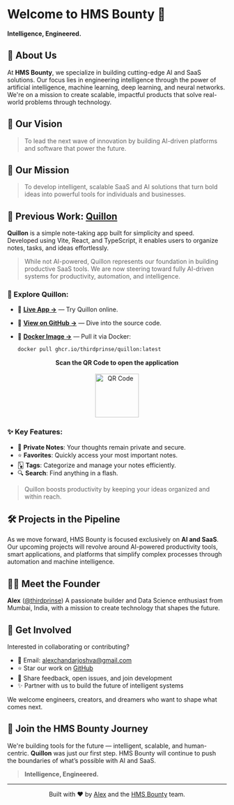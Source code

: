 # Welcome to **HMS Bounty** 🚀

**Intelligence, Engineered.**

## 👋 About Us

At **HMS Bounty**, we specialize in building cutting-edge AI and SaaS solutions. Our focus lies in engineering intelligence through the power of artificial intelligence, machine learning, deep learning, and neural networks. We're on a mission to create scalable, impactful products that solve real-world problems through technology.

## 🌟 Our Vision

> To lead the next wave of innovation by building AI-driven platforms and software that power the future.

## 🎯 Our Mission

> To develop intelligent, scalable SaaS and AI solutions that turn bold ideas into powerful tools for individuals and businesses.

## 🚀 Previous Work: [**Quillon**](https://github.com/thirdprinse/Quillon)

**Quillon** is a simple note-taking app built for simplicity and speed. Developed using Vite, React, and TypeScript, it enables users to organize notes, tasks, and ideas effortlessly.
> While not AI-powered, Quillon represents our foundation in building productive SaaS tools. We are now steering toward fully AI-driven systems for productivity, automation, and intelligence.

### 🔗 Explore Quillon:

* 🔗 **[Live App →](https://quillon.netlify.app/)** — Try Quillon online.
* 📄 **[View on GitHub →](https://github.com/thirdprinse/Quillon)** — Dive into the source code.
* 🐳 **[Docker Image →](https://ghcr.io/thirdprinse/quillon:latest)** — Pull it via Docker:

  ```bash
  docker pull ghcr.io/thirdprinse/quillon:latest
  ```

<p align="center">
  <strong>Scan the QR Code to open the application</strong><br><br>
  <img src="https://github.com/user-attachments/assets/9cfb08a8-f2cb-498c-bde3-0a8fc6cf27df" alt="QR Code" width="100"/>
</p>

### ✨ Key Features:

* 📝 **Private Notes**: Your thoughts remain private and secure.
* ⭐ **Favorites**: Quickly access your most important notes.
* 🃅 **Tags**: Categorize and manage your notes efficiently.
* 🔍 **Search**: Find anything in a flash.

> Quillon boosts productivity by keeping your ideas organized and within reach.

## 🛠️ Projects in the Pipeline

As we move forward, HMS Bounty is focused exclusively on **AI and SaaS**. Our upcoming projects will revolve around AI-powered productivity tools, smart applications, and platforms that simplify complex processes through automation and machine intelligence.

## 🧑‍💻 Meet the Founder

**Alex** ([@thirdprinse](https://github.com/thirdprinse))
A passionate builder and Data Science enthusiast from Mumbai, India, with a mission to create technology that shapes the future.

## 🤝 Get Involved

Interested in collaborating or contributing?

* 📩 Email: [alexchandarjoshva@gmail.com](alexchandarjoshva@gmail.com)
* ⭐ Star our work on [GitHub](https://github.com/hmsbounty)
* 🧠 Share feedback, open issues, and join development
* ✨ Partner with us to build the future of intelligent systems

We welcome engineers, creators, and dreamers who want to shape what comes next.

## 📌 Join the HMS Bounty Journey

We're building tools for the future — intelligent, scalable, and human-centric. **Quillon** was just our first step. HMS Bounty will continue to push the boundaries of what’s possible with AI and SaaS.

> **Intelligence, Engineered.**

---

<p align="center">
  Built with ❤️ by <a href="https://github.com/thirdprinse">Alex</a> and the <a href="https://github.com/hmsbounty">HMS Bounty</a> team.
</p>

